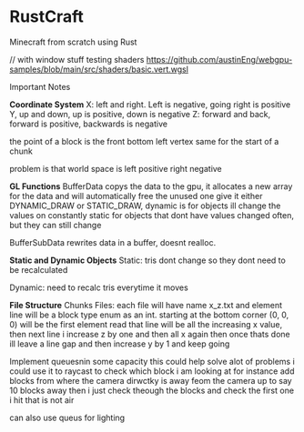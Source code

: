# RustCraft
Minecraft from scratch using Rust

// with window stuff
testing shaders
https://github.com/austinEng/webgpu-samples/blob/main/src/shaders/basic.vert.wgsl


Important Notes

**Coordinate System** 
X: left and right. Left is negative, going right is positive
Y, up and down, up is positive, down is negative
Z: forward and back, forward is positive, backwards is negative

the point of a block is the front bottom left vertex
same for the start of a chunk

problem is that world space is left positive right negative

**GL Functions** 
BufferData copys the data to the gpu, it allocates a new array for the data and will automatically free the unused one
give it either DYNAMIC_DRAW or STATIC_DRAW, dynamic is for objects ill change the values on constantly
static for objects that dont have values changed often, but they can still change

BufferSubData rewrites data in a buffer, doesnt realloc.


**Static and Dynamic Objects** 
Static:
tris dont change so they dont need to be recalculated

Dynamic:
need to recalc tris everytime it moves


**File Structure** 
Chunks Files:
each file will have name x_z.txt
and element line will be a block type enum as an int.
starting at the bottom corner (0, 0, 0) will be the first element read
that line will be all the increasing x value,
then next line i increase z by one and then all x again
then once thats done ill leave a line gap and then increase y by 1 and keep going




Implement queuesnin some capacity this could help solve alot of problems
i could use it to raycast to check which block i am looking at
for instance add blocks from where the camera dirwctky is 
away feom the camera up to say 10 blocks away
then i just check theough the blocks and check the first one i hit that is not air

can also use queus for lighting 